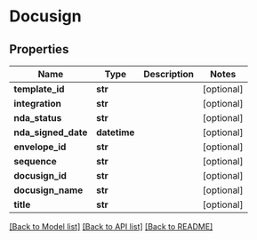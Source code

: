 # Docusign


## Properties
Name | Type | Description | Notes
------------ | ------------- | ------------- | -------------
**template_id** | **str** |  | [optional] 
**integration** | **str** |  | [optional] 
**nda_status** | **str** |  | [optional] 
**nda_signed_date** | **datetime** |  | [optional] 
**envelope_id** | **str** |  | [optional] 
**sequence** | **str** |  | [optional] 
**docusign_id** | **str** |  | [optional] 
**docusign_name** | **str** |  | [optional] 
**title** | **str** |  | [optional] 

[[Back to Model list]](../README.md#documentation-for-models) [[Back to API list]](../README.md#documentation-for-api-endpoints) [[Back to README]](../README.md)


